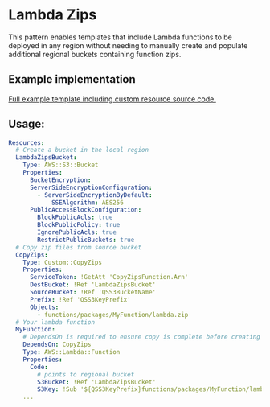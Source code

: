 # Lambda Zips

This pattern enables templates that include Lambda functions to be deployed in any region without needing to manually 
create and populate additional regional buckets containing function zips.

## Example implementation

[Full example template including custom resource source code.](/patterns/LambdaZips/example.yaml)

## Usage:
```yaml
Resources:
  # Create a bucket in the local region
  LambdaZipsBucket:
    Type: AWS::S3::Bucket
    Properties:
      BucketEncryption:
      ServerSideEncryptionConfiguration:
        - ServerSideEncryptionByDefault:
            SSEAlgorithm: AES256
      PublicAccessBlockConfiguration:
        BlockPublicAcls: true
        BlockPublicPolicy: true
        IgnorePublicAcls: true
        RestrictPublicBuckets: true
  # Copy zip files from source bucket
  CopyZips:
    Type: Custom::CopyZips
    Properties:
      ServiceToken: !GetAtt 'CopyZipsFunction.Arn'
      DestBucket: !Ref 'LambdaZipsBucket'
      SourceBucket: !Ref 'QSS3BucketName'
      Prefix: !Ref 'QSS3KeyPrefix'
      Objects:
        - functions/packages/MyFunction/lambda.zip
  # Your lambda function
  MyFunction:
    # DependsOn is required to ensure copy is complete before creating the function
    DependsOn: CopyZips
    Type: AWS::Lambda::Function
    Properties:
      Code:
        # points to regional bucket
        S3Bucket: !Ref 'LambdaZipsBucket'
        S3Key: !Sub '${QSS3KeyPrefix}functions/packages/MyFunction/lambda.zip'
    ...
```